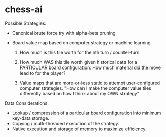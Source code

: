 # chess-ai

Possible Strategies:

- Canonical brute force try with alpha-beta pruning
- Board value map based on computer strategy or machine learning

  1) How much is this tile worth for the nth turn / counter-turn
  
  2) How much WAS this tile worth given historical data for 
     a PARTICULAR board configuration. How much material did
     the move lead to for the player?
     
  3) Value maps that are more-or-less static to attempt user-configured
     computer strategies. "How can I make the computer value tiles differently
     based on how I think about my OWN strategy"
   
Data Considerations:

- Lookup / compression of a particular board configuration into minimum key-data storage.
- Copying / multi-threaded execution of the strategy.
- Native execution and storage of memory to maximize efficiency.
